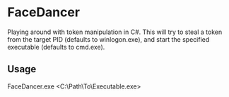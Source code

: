 # FaceDancer
Playing around with token manipulation in C#. This will try to steal a token from the target PID (defaults to winlogon.exe), and start the specified executable (defaults to cmd.exe).

## Usage
FaceDancer.exe <PID> <C:\Path\To\Executable.exe>
